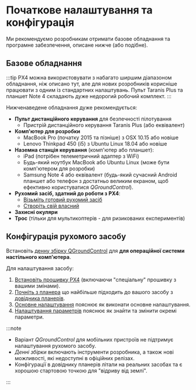 # Початкове налаштування та конфігурація

Ми рекомендуємо розробникам отримати базове обладнання та програмне забезпечення, описане нижче (або подібне).

## Базове обладнання

:::tip
PX4 можна використовувати з набагато ширшим діапазоном обладнання, ніж описано тут, але для нових розробників корисніше працювати з одним із стандартних налаштувань.
Пульт Taranis Plus та планшет Note 4 складають дуже недорогий робочий комплект.
:::

Нижченаведене обладнання дуже рекомендується:

- **Пульт дистанційного керування** для безпечності пілотування
  - Пристрій дистанційного керування Taranis Plus (або еквівалент)
- **Комп'ютер для розробки**
  - MacBook Pro (початку 2015 та пізніше) з OSX 10.15 або новіше
  - Lenovo Thinkpad 450 (i5) з Ubuntu Linux 18.04 або новіше
- **Наземна станція керування** (комп'ютер або планшет):
  - iPad (потрібен телеметричний адаптер з WiFi)
  - Будь-який ноутбук MacBook або Ubuntu Linux (може бути комп'ютером для розробки)
  - Samsung Note 4 або еквівалент (будь-який сучасний Android планшет або телефон з достатньо великим екраном, щоб ефективно користуватися _QGroundControl_).
- **Рухомий засіб, здатний до роботи з PX4**:
  - [Візьміть готовий рухомий засіб](../complete_vehicles_mc/index.md)
  - [Створіть свій власний](../airframes/index.md)
- **Захисні окуляри**
- **Трос** (тільки для мультикоптерів - для ризикованих експериментів)

## Конфігурація рухомого засобу

Встановіть [денну збірку QGroundControl](https://docs.qgroundcontrol.com/master/en/qgc-user-guide/releases/daily_builds.html) для **для операційної системи настільного комп'ютера**.

Для налаштування засобу:

1. [Встановіть прошивку PX4](../config/firmware.md#installing-px4-main-beta-or-custom-firmware) (включаючи "спеціальну" прошивку з вашими змінами).
1. [Почніть з планера](../config/airframe.md) що найбільше підходить до вашого засобу з [довідника планерів](../airframes/airframe_reference.md).
1. [Основне налаштування](../config/README.md) пояснює як виконати основне налаштування.
1. [Налаштування параметрів](../advanced_config/parameters.md) пояснює як знайти та змінити окремі параметри.

:::note

- Варіант _QGroundControl_ для мобільних пристроїв не підтримує налаштування рухомого засобу.
- _Денні збірки_ включають інструменти розробника, а також нові можливості, які недоступні в офіційних релізах.
- Конфігурації в довіднику планерів літали на реальних засобах та є хорошою стартовою точкою для "відриву від землі".

:::
